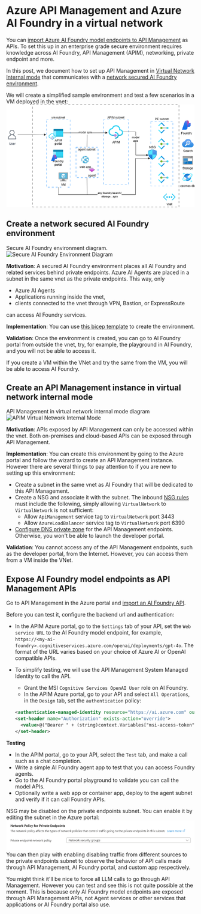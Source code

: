 # Azure API Management and Azure AI Foundry in a virtual network

You can [import Azure AI Foundry model endpoints to API Management](https://learn.microsoft.com/en-us/azure/api-management/azure-ai-foundry-api)
as APIs. To set this up in an enterprise grade secure environment
requires knowledge across AI Foundry, API Management (APIM), networking,
private endpoint and more.

In this post, we document how to set up
API Management in [Virtual Network Internal mode](https://learn.microsoft.com/en-us/azure/api-management/api-management-using-with-internal-vnet) that communicates
with a [network secured AI Foundry environment](https://learn.microsoft.com/en-us/azure/ai-foundry/agents/how-to/virtual-networks).

We will create a simplified sample environment and test a few
scenarios in a VM deployed in the vnet:
![sample environment](./images/SampleAIFoundryAPIM.png)

## Create a network secured AI Foundry environment

Secure AI Foundry environment diagram.
![Secure AI Foundry Environment Diagram](https://learn.microsoft.com/en-us/azure/ai-foundry/agents/media/private-network-isolation.png)

__Motivation__: A secured AI Foundry environment places all AI Foundry and related
services behind private endpoints. Azure AI Agents are placed in
a subnet in the same vnet as the private endpoints. This way, only

- Azure AI Agents
- Applications running inside the vnet,
- clients connected to the vnet through VPN, Bastion, or ExpressRoute

can access AI Foundry services.

__Implementation__: You can use [this bicep template](https://github.com/azure-ai-foundry/foundry-samples/blob/main/samples/microsoft/infrastructure-setup/15-private-network-standard-agent-setup/README.md) to create the environment.

__Validation__: Once the environment is created, you can go to AI Foundry portal from outside the vnet, try, for example, the playground in AI Foundry, and you will not be able to access it.

If you create a VM within the VNet and try the same from the VM,
you will be able to access AI Foundry.

## Create an API Management instance in virtual network internal mode

API Management in virtual network internal mode diagram
![APIM Virtual Network Internal Mode](https://learn.microsoft.com/en-us/azure/api-management/media/api-management-using-with-internal-vnet/api-management-vnet-internal.png)

__Motivation__: APIs exposed by API Management can only be accessed
within the vnet. Both on-premises and cloud-based APIs can be exposed
through API Management.

__Implementation__: You can create this environment by going to the
Azure portal and follow the wizard to create an API Management instance.
However there are several things to pay attention to if you are new to
setting up this environment:

- Create a subnet in the same vnet as AI Foundry that will be dedicated
to this API Management.
- Create a NSG and associate it with the subnet. The inbound [NSG rules](https://learn.microsoft.com/en-us/azure/api-management/api-management-using-with-internal-vnet#configure-nsg-rules)
must include the following, simply allowing `VirtualNetwork` to `VirtualNetwork` is not sufficient:
  - Allow `ApiManagement` service tag to `VirtualNetwork` port 3443
  - Allow `AzureLoadBalancer` service tag to `VirtualNetwork` port 6390
- [Configure DNS private zone](https://learn.microsoft.com/en-us/azure/api-management/api-management-using-with-internal-vnet#dns-configuration)
 for the API Management endpoints. Otherwise, you won't be able to
 launch the developer portal.

__Validation__: You cannot access any of the API Management endpoints,
such as the developer portal, from the Internet. However, you can
access them from a VM inside the VNet.

## Expose AI Foundry model endpoints as API Management APIs

Go to API Management in the Azure portal and
 [import an AI Foundry API](https://learn.microsoft.com/en-us/azure/api-management/azure-ai-foundry-api).

Before you can test it, configure the backend url and authentication:

- In the APIM Azure portal, go to the `Settings` tab of your API,
set the `Web service URL` to the AI Foundry model endpoint, for example,
`https://<my-ai-foundry>.cognitiveservices.azure.com/openai/deployments/gpt-4o`.
The format of the URL varies based on your choice of Azure AI
or OpenAI compatible APIs.
- To simplify testing, we will use the API Management System Managed
Identity to call the API.
  - Grant the MSI `Cognitive Services OpenAI User` role on AI Foundry.
  - In the APIM Azure portal, go to your API and select `All Operations`,
   in the `Design` tab, set the `authentication` policy:

  ```xml
  <authentication-managed-identity resource="https://ai.azure.com" output-token-variable-name="msi-access-token" ignore-error="false" />
  <set-header name="Authorization" exists-action="override">
    <value>@("Bearer " + (string)context.Variables["msi-access-token"])</value>
  </set-header>
  ```

__Testing__

- In the APIM portal, go to your API, select the `Test` tab, and make a call
such as a chat completion.
- Write a simple AI Foundry agent app to test that you can access Foundry
agents.
- Go to the AI Foundry portal playground to validate you can call the model APIs.
- Optionally write a web app or container app, deploy to the agent subnet and verify if it can call Foundry APIs.

NSG may be disabled on the private endpoints subnet. You can enable it
by editing the subnet in the Azure portal:
![subnet nsg](./images/subnet-nsg.png)
You can then play with enabling disabling traffic from different sources to
the private endpoints subnet to observe the behavior of API calls made through
API Management, AI Foundry portal, and custom app respectively.

You might think it'll be nice to force all LLM calls to go through API Management.
However you can test and see this is not quite possible at the moment. This is
because only AI Foundry model endpoints are exposed through API Management APIs,
not Agent services or other services that applications or AI Foundry portal also use.
